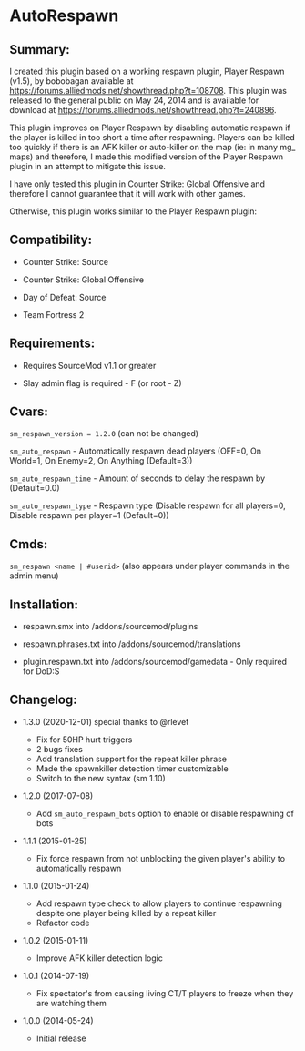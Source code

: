 AutoRespawn
===========

<h2>Summary:</h2>

I created this plugin based on a working respawn plugin, Player Respawn (v1.5), by bobobagan available at https://forums.alliedmods.net/showthread.php?t=108708. This plugin was released to the general public on May 24, 2014 and is available for download at https://forums.alliedmods.net/showthread.php?t=240896.

This plugin improves on Player Respawn by disabling automatic respawn if the player is killed in too short a time after respawning. Players can be killed too quickly if there is an AFK killer or auto-killer on the map (ie: in many mg_ maps) and therefore, I made this modified version of the Player Respawn plugin in an attempt to mitigate this issue.

I have only tested this plugin in Counter Strike: Global Offensive and therefore I cannot guarantee that it will work with other games.

Otherwise, this plugin works similar to the Player Respawn plugin:

<h2>Compatibility:</h2>

- Counter Strike: Source

- Counter Strike: Global Offensive

- Day of Defeat: Source

- Team Fortress 2

<h2>Requirements:</h2>

- Requires SourceMod v1.1 or greater

- Slay admin flag is required - F (or root - Z)

<h2>Cvars:</h2>

`sm_respawn_version = 1.2.0` (can not be changed)

`sm_auto_respawn` - Automatically respawn dead players (OFF=0, On World=1, On Enemy=2, On Anything (Default=3))

`sm_auto_respawn_time` - Amount of seconds to delay the respawn by (Default=0.0)

`sm_auto_respawn_type` - Respawn type (Disable respawn for all players=0, Disable respawn per player=1 (Default=0))

<h2>Cmds:</h2>

`sm_respawn <name | #userid>` (also appears under player commands in the admin menu)

<h2>Installation:</h2>

- respawn.smx into /addons/sourcemod/plugins

- respawn.phrases.txt into /addons/sourcemod/translations

- plugin.respawn.txt into /addons/sourcemod/gamedata - Only required for DoD:S

<h2>Changelog:</h2>

- 1.3.0 (2020-12-01) special thanks to @rlevet
  - Fix for 50HP hurt triggers
  - 2 bugs fixes
  - Add translation support for the repeat killer phrase
  - Made the spawnkiller detection timer customizable
  - Switch to the new syntax (sm 1.10)

- 1.2.0 (2017-07-08)
  - Add `sm_auto_respawn_bots` option to enable or disable respawning of bots

- 1.1.1 (2015-01-25)
  - Fix force respawn from not unblocking the given player's ability to automatically respawn
  
- 1.1.0 (2015-01-24)
  - Add respawn type check to allow players to continue respawning despite one player being killed by a repeat killer
  - Refactor code

- 1.0.2 (2015-01-11)
  - Improve AFK killer detection logic

- 1.0.1 (2014-07-19)
  - Fix spectator's from causing living CT/T players to freeze when they are watching them

- 1.0.0 (2014-05-24)
  - Initial release 
